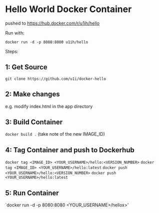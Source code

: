 # Hello World Docker Container

pushed to https://hub.docker.com/r/u1ih/hello

Run with:

`docker run -d -p 8080:8080 u1ih/hello`

Steps:

## 1: Get Source

`git clone https://github.com/u1i/docker-hello`

## 2: Make changes

e.g. modify index.html in the app directory

## 3: Build Container

`docker build .`  (take note of the new IMAGE_ID)

## 4: Tag Container and push to Dockerhub

`docker tag <IMAGE_ID> <YOUR_USERNAME>/hello:<VERSION_NUMBER>`
`docker tag <IMAGE_ID> <YOUR_USERNAME>/hello:latest`
`docker push <YOUR_USERNAME>/hello:<VERSION_NUMBER>`
`docker push <YOUR_USERNAME>/hello:latest`

## 5: Run Container

`docker run -d -p 8080:8080 <YOUR_USERNAME>/hellox>'
